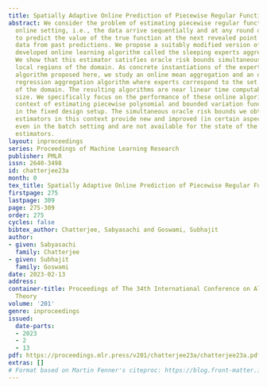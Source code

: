 ```yaml
---
title: Spatially Adaptive Online Prediction of Piecewise Regular Functions
abstract: We consider the problem of estimating piecewise regular functions in an
  online setting, i.e., the data arrive sequentially and at any round our task is
  to predict the value of the true function at the next revealed point using the available
  data from past predictions. We propose a suitably modified version of a recently
  developed online learning algorithm called the sleeping experts aggregation algorithm.
  We show that this estimator satisfies oracle risk bounds simultaneously for all
  local regions of the domain. As concrete instantiations of the expert aggregation
  algorithm proposed here, we study an online mean aggregation and an online linear
  regression aggregation algorithm where experts correspond to the set of dyadic subrectangles
  of the domain. The resulting algorithms are near linear time computable in the sample
  size. We specifically focus on the performance of these online algorithms in the
  context of estimating piecewise polynomial and bounded variation function classes
  in the fixed design setup. The simultaneous oracle risk bounds we obtain for these
  estimators in this context provide new and improved (in certain aspects) guarantees
  even in the batch setting and are not available for the state of the art batch learning
  estimators.
layout: inproceedings
series: Proceedings of Machine Learning Research
publisher: PMLR
issn: 2640-3498
id: chatterjee23a
month: 0
tex_title: Spatially Adaptive Online Prediction of Piecewise Regular Functions
firstpage: 275
lastpage: 309
page: 275-309
order: 275
cycles: false
bibtex_author: Chatterjee, Sabyasachi and Goswami, Subhajit
author:
- given: Sabyasachi
  family: Chatterjee
- given: Subhajit
  family: Goswami
date: 2023-02-13
address:
container-title: Proceedings of The 34th International Conference on Algorithmic Learning
  Theory
volume: '201'
genre: inproceedings
issued:
  date-parts:
  - 2023
  - 2
  - 13
pdf: https://proceedings.mlr.press/v201/chatterjee23a/chatterjee23a.pdf
extras: []
# Format based on Martin Fenner's citeproc: https://blog.front-matter.io/posts/citeproc-yaml-for-bibliographies/
---
```

